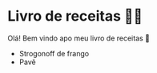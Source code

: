 # Livro de receitas :man_cook:

Olá! Bem vindo apo meu livro de receitas :wave:

- Strogonoff de frango
- Pavê


